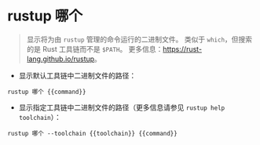 # rustup 哪个

> 显示将为由 `rustup` 管理的命令运行的二进制文件。
> 类似于 `which`，但搜索的是 Rust 工具链而不是 `$PATH`。
> 更多信息：<https://rust-lang.github.io/rustup>。

- 显示默认工具链中二进制文件的路径：

`rustup 哪个 {{command}}`

- 显示指定工具链中二进制文件的路径（更多信息请参见 `rustup help toolchain`）：

`rustup 哪个 --toolchain {{toolchain}} {{command}}`